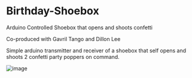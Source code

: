 # Birthday-Shoebox
Arduino Controlled Shoebox that opens and shoots confetti

Co-produced with Gavril Tango and Dillon Lee

Simple arduino transmitter and receiver of a shoebox that self opens and shoots 2 confetti party poppers on command.

![image](https://user-images.githubusercontent.com/42479202/128144569-6f6d009f-488e-490e-8f4d-e12b8227a5a1.png)

